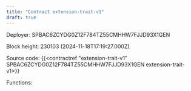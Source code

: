 ```yaml
---
title: "Contract extension-trait-v1"
draft: true
---
```

Deployer: SPBAC6ZCYDG0Z12F784TZ55CMHHW7FJJD93X1GEN


 



Block height: 230103 (2024-11-18T17:19:27.000Z)

Source code: {{<contractref "extension-trait-v1" SPBAC6ZCYDG0Z12F784TZ55CMHHW7FJJD93X1GEN extension-trait-v1>}}

Functions:


